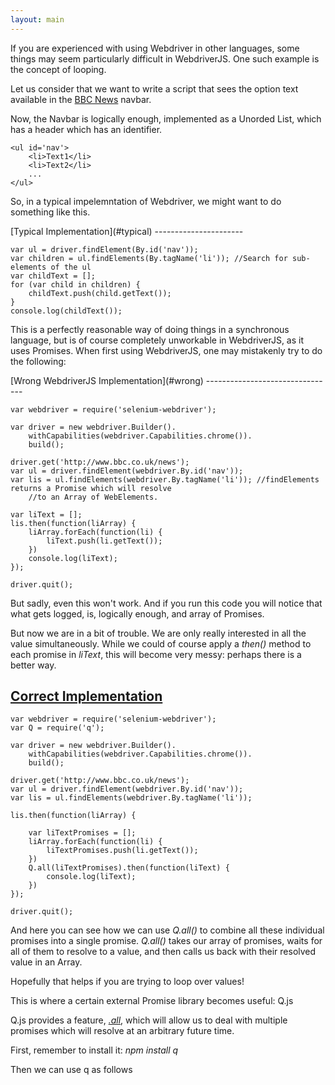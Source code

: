 ```yaml
---
layout: main
---
```


If you are experienced with using Webdriver in other languages, some things may seem particularly difficult in WebdriverJS.
One such example is the concept of looping.

Let us consider that we want to write a script that sees the option text available
in the [BBC News](http://www.bbc.co.uk/news/) navbar.

Now, the Navbar is logically enough, implemented as a Unorded List, which has a header which has an identifier.

	<ul id='nav'>
		<li>Text1</li>
		<li>Text2</li>
		...
	</ul>

So, in a typical impelemntation of Webdriver, we might want to do something like this.

<a name="typical">
[Typical Implementation](#typical)
----------------------

	var ul = driver.findElement(By.id('nav'));
	var children = ul.findElements(By.tagName('li')); //Search for sub-elements of the ul
	var childText = [];
	for (var child in children) {
		childText.push(child.getText());
	}
	console.log(childText());

This is a perfectly reasonable way of doing things in a synchronous language, but is of course completely
unworkable in WebdriverJS, as it uses Promises. When first using WebdriverJS, one may
mistakenly try to do the following:

<a name="wrong">
[Wrong WebdriverJS Implementation](#wrong)
--------------------------------

	var webdriver = require('selenium-webdriver');

	var driver = new webdriver.Builder().
		withCapabilities(webdriver.Capabilities.chrome()).
		build();

	driver.get('http://www.bbc.co.uk/news');
	var ul = driver.findElement(webdriver.By.id('nav'));
	var lis = ul.findElements(webdriver.By.tagName('li')); //findElements returns a Promise which will resolve
		//to an Array of WebElements.

	var liText = [];
	lis.then(function(liArray) {
		liArray.forEach(function(li) {
			liText.push(li.getText());
		})
		console.log(liText);
	});

	driver.quit();

But sadly, even this won't work. And if you run this code you will notice that what gets logged, is, logically enough,
and array of Promises.

But now we are in a bit of trouble. We are only really interested in all the value simultaneously. While we could of
course apply a *then()* method to each promise in *liText*, this will become very messy: perhaps there is a better way.

<a name="correct"></a>
[Correct Implementation](#correct)
----------------------

	var webdriver = require('selenium-webdriver');
	var Q = require('q');

	var driver = new webdriver.Builder().
		withCapabilities(webdriver.Capabilities.chrome()).
		build();

	driver.get('http://www.bbc.co.uk/news');
	var ul = driver.findElement(webdriver.By.id('nav'));
	var lis = ul.findElements(webdriver.By.tagName('li'));

	lis.then(function(liArray) {

		var liTextPromises = [];
		liArray.forEach(function(li) {
			liTextPromises.push(li.getText());
		})
		Q.all(liTextPromises).then(function(liText) {
			console.log(liText);
		})
	});

	driver.quit();

And here you can see how we can use *Q.all()* to combine all these individual promises into a single promise.
*Q.all()* takes our array of promises, waits for all of them to resolve to a value, and then calls us back
with their resolved value in an Array.

Hopefully that helps if you are trying to loop over values!

This is where a certain external Promise library becomes useful: Q.js

Q.js provides a feature, [*.all*](https://github.com/kriskowal/q#combination), which will allow us to
deal with multiple promises which will resolve at an arbitrary future time.

First, remember to install it: *npm install q*

Then we can use q as follows

